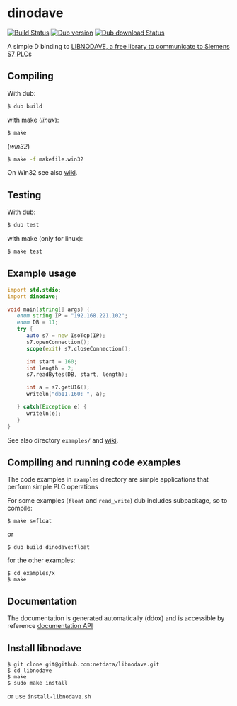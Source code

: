 # dinodave
[![Build Status](https://travis-ci.org/o3o/dinodave.svg?branch=master)](https://travis-ci.org/o3o/dinodave)
[![Dub version](https://img.shields.io/dub/v/dinodave.svg)](https://code.dlang.org/packages/dinodave)
[![Dub download Status](https://img.shields.io/dub/dt/dinodave.svg)](https://code.dlang.org/packages/dinodave)

A simple D binding to [LIBNODAVE, a free library to communicate to Siemens S7 PLCs](https://github.com/netdata/libnodave)

## Compiling
With dub:

```sh
$ dub build
```
with make (_linux_):
```sh
$ make
```
(_win32_)
```sh
$ make -f makefile.win32
```

On Win32 see also [wiki](https://github.com/o3o/dinodave/wiki/Compiling%20for%20Win32).

## Testing
With dub:

```sh
$ dub test
```

with make (only for linux):

```sh
$ make test
```

## Example usage
```D
import std.stdio;
import dinodave;

void main(string[] args) {
   enum string IP = "192.168.221.102";
   enum DB = 11;
   try {
      auto s7 = new IsoTcp(IP);
      s7.openConnection();
      scope(exit) s7.closeConnection();

      int start = 160;
      int length = 2;
      s7.readBytes(DB, start, length);

      int a = s7.getU16();
      writeln("db11.160: ", a);

   } catch(Exception e) {
      writeln(e);
   }
}
```

See also directory `examples/` and [wiki](https://github.com/o3o/dinodave/wiki/).

## Compiling and running code examples

The code examples in `examples` directory are simple applications that perform simple PLC operations

For some examples (`float` and `read_write`) dub includes subpackage, so to compile:

```
$ make s=float
```
or
```
$ dub build dinodave:float
````

for the other examples:
```
$ cd examples/x
$ make
```

## Documentation
The documentation is generated automatically (ddox) and is accessible by reference [documentation API](https://o3o.github.io/ghpagest-test/)


## Install libnodave

```
$ git clone git@github.com:netdata/libnodave.git
$ cd libnodave
$ make
$ sudo make install
```

or use `install-libnodave.sh`
